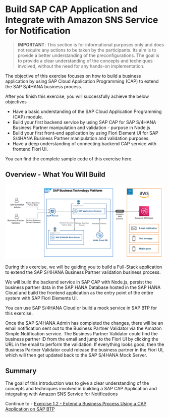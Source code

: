 # Build SAP CAP Application and Integrate with Amazon SNS Service for Notification

> **IMPORTANT**: This section is for informational purposes only and does not require any actions to be taken by the participants. Its aim is to provide a better understanding of the preconfigurations. The goal is to provide a clear understanding of the concepts and techniques involved, without the need for any hands-on implementation.

The objective of this exercise focuses on how to build a business application by using SAP Cloud Application Programming (CAP) to extend the SAP S/4HANA business process.

After you finish this exercise, you will successfully achieve the below objectives

- Have a basic understanding of the SAP Cloud Application Programming (CAP) module.
- Build your first backend service by using SAP CAP for SAP S/4HANA Business Partner manipulation and validation - purpose in Node.js
- Build your first front-end application by using Fiori Element UI for SAP S/4HANA Business Partner manipulation and validation purposes.
- Have a deep understanding of connecting backend CAP service with frontend Fiori UI.

You can find the complete sample code of this exercise here.

## Overview - What You Will Build

![system-architecture](./images/system-architecture.png)

During this exercise, we will be guiding you to build a Full-Stack application to extend the SAP S/4HANA Business Partner validation business process. 

We will build the backend service in SAP CAP with Node.js, persist the business partner data in the SAP HANA Database hosted in the SAP HANA Cloud and build the frontend application as the entry point of the entire system with SAP Fiori Elements UI.

You can use SAP S/4HANA Cloud or build a mock service in SAP BTP for this exercise. 

Once the SAP S/4HANA Admin has completed the changes, there will be an email notification sent out to the Business Partner Validator via the Amazon Simple Notification service. The Business Partner Validator could find the business partner ID from the email and jump to the Fiori UI by clicking the URL in the email to perform the validation. If everything looks good, then the Business Partner Validator could release the business partner in the Fiori UI, which will then get updated back to the SAP S/4HANA Mock Server.

## Summary

The goal of this introduction was to give a clear understanding of the concepts and techniques involved in building a SAP CAP Application and integrating with Amazon SNS Service for Notifications

Continue to - [Exercise 1.2 -  Extend a Business Process Using a CAP Application on SAP BTP](ex1.1/README.md)


